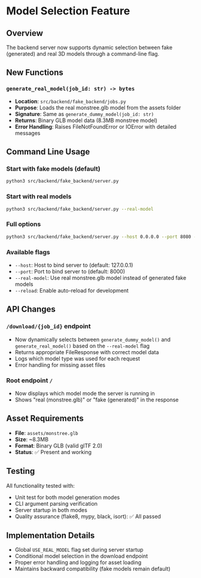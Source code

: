 # Model Selection Feature

## Overview

The backend server now supports dynamic selection between fake (generated) and real 3D models through a command-line flag.

## New Functions

### `generate_real_model(job_id: str) -> bytes`

- **Location**: `src/backend/fake_backend/jobs.py`
- **Purpose**: Loads the real monstree.glb model from the assets folder
- **Signature**: Same as `generate_dummy_model(job_id: str)`
- **Returns**: Binary GLB model data (8.3MB monstree model)
- **Error Handling**: Raises FileNotFoundError or IOError with detailed messages

## Command Line Usage

### Start with fake models (default)

```bash
python3 src/backend/fake_backend/server.py
```

### Start with real models

```bash
python3 src/backend/fake_backend/server.py --real-model
```

### Full options

```bash
python3 src/backend/fake_backend/server.py --host 0.0.0.0 --port 8080 --real-model --reload
```

### Available flags

- `--host`: Host to bind server to (default: 127.0.0.1)
- `--port`: Port to bind server to (default: 8000)
- `--real-model`: Use real monstree.glb model instead of generated fake models
- `--reload`: Enable auto-reload for development

## API Changes

### `/download/{job_id}` endpoint

- Now dynamically selects between `generate_dummy_model()` and `generate_real_model()` based on the `--real-model` flag
- Returns appropriate FileResponse with correct model data
- Logs which model type was used for each request
- Error handling for missing asset files

### Root endpoint `/`

- Now displays which model mode the server is running in
- Shows "real (monstree.glb)" or "fake (generated)" in the response

## Asset Requirements

- **File**: `assets/monstree.glb`
- **Size**: ~8.3MB
- **Format**: Binary GLB (valid glTF 2.0)
- **Status**: ✅ Present and working

## Testing

All functionality tested with:

- Unit test for both model generation modes
- CLI argument parsing verification
- Server startup in both modes
- Quality assurance (flake8, mypy, black, isort): ✅ All passed

## Implementation Details

- Global `USE_REAL_MODEL` flag set during server startup
- Conditional model selection in the download endpoint
- Proper error handling and logging for asset loading
- Maintains backward compatibility (fake models remain default)
